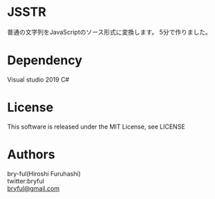 ﻿# JSSTR

普通の文字列をJavaScriptのソース形式に変換します。
5分で作りました。

# Dependency
Visual studio 2019 C#  


# License

This software is released under the MIT License, see LICENSE

# Authors

bry-ful(Hiroshi Furuhashi)   
twitter:bryful  
bryful@gmail.com  

